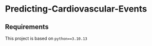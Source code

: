 # Predicting-Cardiovascular-Events

## Requirements

This project is based on ```python==3.10.13``` 